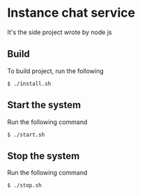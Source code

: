 # Instance chat service
It's the side project wrote by node js

## Build
To build project, run the following
```shell
$ ./install.sh
```

## Start the system
Run the following command
```shell
$ ./start.sh
```

## Stop the system
Run the following command
```shell
$ ./stop.sh
```
